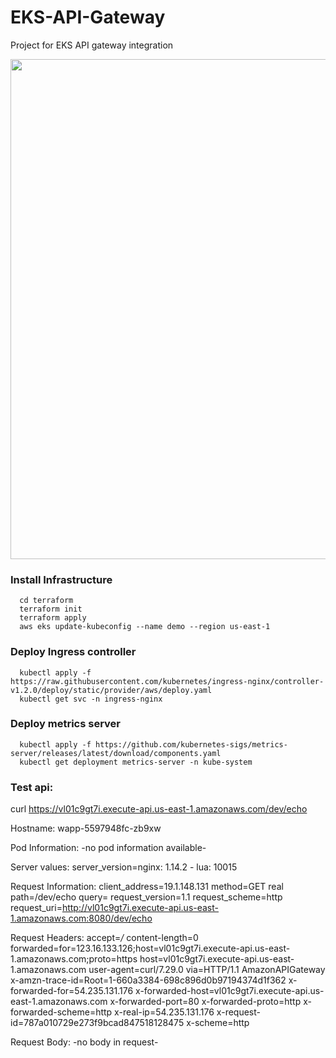 # EKS-API-Gateway
Project for EKS API gateway integration

<img src="https://github.com/nguyentrungduc134/EKS-API-Gateway/assets/86754554/f3d006b3-d574-4785-aa5a-0f6b25893b96" width="800"> 


### Install Infrastructure
      cd terraform
      terraform init
      terraform apply
      aws eks update-kubeconfig --name demo --region us-east-1
### Deploy Ingress controller  
      kubectl apply -f https://raw.githubusercontent.com/kubernetes/ingress-nginx/controller-v1.2.0/deploy/static/provider/aws/deploy.yaml
      kubectl get svc -n ingress-nginx
### Deploy metrics server
      kubectl apply -f https://github.com/kubernetes-sigs/metrics-server/releases/latest/download/components.yaml
      kubectl get deployment metrics-server -n kube-system

### Test api:

curl https://vl01c9gt7i.execute-api.us-east-1.amazonaws.com/dev/echo


Hostname: wapp-5597948fc-zb9xw

Pod Information:
        -no pod information available-

Server values:
        server_version=nginx: 1.14.2 - lua: 10015

Request Information:
        client_address=19.1.148.131
        method=GET
        real path=/dev/echo
        query=
        request_version=1.1
        request_scheme=http
        request_uri=http://vl01c9gt7i.execute-api.us-east-1.amazonaws.com:8080/dev/echo

Request Headers:
        accept=*/*
        content-length=0
        forwarded=for=123.16.133.126;host=vl01c9gt7i.execute-api.us-east-1.amazonaws.com;proto=https
        host=vl01c9gt7i.execute-api.us-east-1.amazonaws.com
        user-agent=curl/7.29.0
        via=HTTP/1.1 AmazonAPIGateway
        x-amzn-trace-id=Root=1-660a3384-698c896d0b97194374d1f362
        x-forwarded-for=54.235.131.176
        x-forwarded-host=vl01c9gt7i.execute-api.us-east-1.amazonaws.com
        x-forwarded-port=80
        x-forwarded-proto=http
        x-forwarded-scheme=http
        x-real-ip=54.235.131.176
        x-request-id=787a010729e273f9bcad847518128475
        x-scheme=http

Request Body:
        -no body in request-



